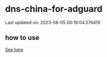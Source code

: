 # dns-china-for-adguard

Last updated on: 2023-08-05 00:19:04.576419

## how to use

[See here](https://github.com/AdguardTeam/AdGuardHome/wiki/Configuration#upstreams-from-file)